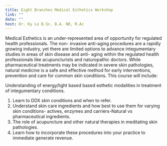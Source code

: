 ```yaml
---
title: Eight Branches Medical Esthetics Workshop
link: ""
date: ""
host: Dr. Ky Lo B.Sc. B.A. ND, R.Ac
---
```

Medical Esthetics is an under-represented area of opportunity for regulated health professionals. The non-
invasive anti-aging procedures are a rapidly growing industry, yet there are limited options to advance integumentary studies in areas of skin disease and anti- aging within the regulated health professionals like acupuncturists and naturopathic doctors. While pharmaceutical treatments may be indicated in severe skin
pathologies, natural medicine is a safe and effective method for early interventions, prevention and care for
common skin conditions. This course will include: 

Understanding of energy/light based based esthetic modalities
in treatment of integumentary conditions.

1. Learn to DDX skin conditions and when to refer.
2. Understand skin care ingredients and how best to use them for varying skin conditions- actives, enzymes and carriers-Natural vs pharmaceutical ingredients.
3. The role of acupuncture and other natural therapies in meditating skin pathologies.
4. Learn how to incorporate these procedures into your practice to immediate generate revenue.